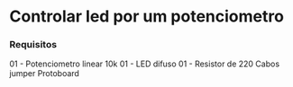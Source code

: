 # Controlar led por um potenciometro

### Requisitos
01 - Potenciometro linear 10k
01 - LED difuso
01 - Resistor de 220
Cabos jumper
Protoboard
